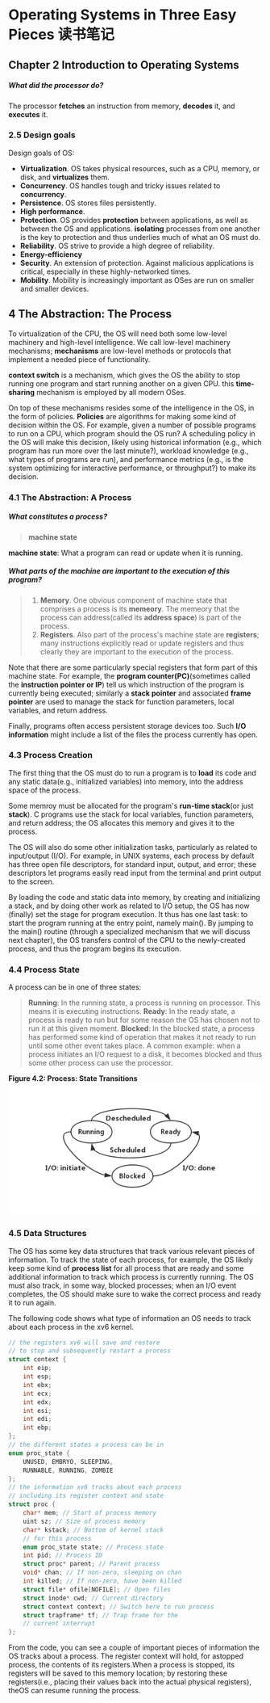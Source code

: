 # Operating Systems in Three Easy Pieces 读书笔记

## Chapter 2 Introduction to Operating Systems
##### What did the processor do?
The processor **fetches** an instruction from memory, **decodes** it, and **executes** it.

### 2.5 Design goals
Design goals of OS:
- **Virtualization**. OS takes physical resources, such as a CPU, memory, or disk, and **virtualizes** them.
- **Concurrency**. OS handles tough and tricky issues related to **concurrency**.
- **Persistence**. OS stores files persistently.
- **High performance**. 
- **Protection**. OS provides **protection** between applications, as well as between the OS and applications. **isolating** processes from one another is the key to protection and thus underlies much of what an OS must do.
- **Reliability**. OS strive to provide a high degree of reliability.
- **Energy-efficiency** 
- **Security**. An extension of protection. Against malicious applications is critical, especially in these highly-networked times.
- **Mobility**. Mobility is increasingly important as OSes are run on smaller and smaller
devices.

## 4 The Abstraction: The Process 
To virtualization of the CPU, the OS will need both some low-level machinery and high-level intelligence. We call low-level machinery mechanisms; **mechanisms** are low-level methods or protocols that implement a needed piece of functionality.

**context switch** is a mechanism, which gives the OS the ability to stop running one program and start running another on a given CPU. this **time-sharing** mechanism is employed by all modern OSes.

On top of these mechanisms resides some of the intelligence in the OS, in the form of policies. **Policies** are algorithms for making some kind of decision within the OS. For example, given a number of possible programs to run on a CPU, which program should the OS run? A scheduling policy in the OS will make this decision, likely using historical information (e.g., which program has run more over the last minute?),
workload knowledge (e.g., what types of programs are run), and performance metrics (e.g., is the system optimizing for interactive performance,
or throughput?) to make its decision.

### 4.1 The Abstraction: A Process
##### What constitutes a process?
>**machine state**

**machine state**: What a program can read or update when it is running.

##### What parts of the machine are important to the execution of this program?
>1. **Memory**. One obvious component of machine state that comprises a process is its **memeory**. The memeory that the process can address(called its **address space**) is part 
of the process.
>2. **Registers**. Also part of the process's machine state are **registers**; many instructions explicitly read or update registers and thus clearly they are important to the execution of the process.

Note that there are some particularly special registers that form part of this machine state. For example, the **program counter(PC)**(sometimes called the **instruction pointer or IP**) tell us which instruction of the program is currently being executed; similarly a **stack pointer** and associated **frame pointer** are used to manage the stack for function parameters, local variables, and return address.

Finally, programs often access persistent storage devices too. Such **I/O information** might include a list of the files the process currently has open.

### 4.3 Process Creation
The first thing that the OS must do to run a program is to **load** its code and any static data(e.g., initialized variables) into memory, into the address space of the process.

Some memroy must be allocated for the program's **run-time stack**(or just **stack**). C programs use the stack for local variables, function parameters, and return address; the OS allocates this memory and gives it to the process.

The OS will also do some other initialization tasks, particularly as related to input/output (I/O). For example, in UNIX systems, each process by default has three open file descriptors, for standard input, output, and error; these descriptors let programs easily read input from the terminal and print output to the screen.

By loading the code and static data into memory, by creating and initializing a stack, and by doing other work as related to I/O setup, the OS has now (finally) set the stage for program execution. It thus has one last task: to start the program running at the entry point, namely main(). By jumping to the main() routine (through a specialized mechanism that we will discuss next chapter), the OS transfers control of the CPU to the newly-created process, and thus the program begins its execution.

### 4.4 Process State
A process can be in one of three states:
>**Running**: In the running state, a process is running on processor. This means it is executing  instructions.
>**Ready**: In the ready state, a process is ready to run but for some reason the OS has chosen not to run it at this given moment.
>**Blocked**: In the blocked state, a process has performed some kind of operation that makes it not ready to run until some other event takes    place. A common example: when a process initiates an I/O request to a disk, it becomes blocked and thus some other process can use the processor.  

**Figure 4.2: Process: State Transitions**
!["Figure 4.2: Process: State Transitions"](./photo/Figure4.2.png)

### 4.5 Data Structures
The OS has some key data structures that track various relevant pieces of information. To track the state of each process, for example, the OS likely keep some kind of **process list** for all process that are ready and some additional information to track which process is currently running. The OS must also track, in some way, blocked processes; when an I/O event completes, the OS should make sure to wake the correct process and ready it to run again.

The following code shows what type of information an OS needs to track about each process in the xv6 kernel.
```c
// the registers xv6 will save and restore
// to stop and subsequently restart a process
struct context {
	int eip;
	int esp;
	int ebx;
	int ecx;
	int edx;
	int esi;
	int edi;
	int ebp;
};
// the different states a process can be in
enum proc_state {
	UNUSED, EMBRYO, SLEEPING,
	RUNNABLE, RUNNING, ZOMBIE
};
// the information xv6 tracks about each process
// including its register context and state
struct proc {
	char* mem; // Start of process memory
	uint sz; // Size of process memory
	char* kstack; // Bottom of kernel stack
	// for this process
	enum proc_state state; // Process state
	int pid; // Process ID
	struct proc* parent; // Parent process
	void* chan; // If non-zero, sleeping on chan
	int killed; // If non-zero, have been killed
	struct file* ofile[NOFILE]; // Open files
	struct inode* cwd; // Current directory
	struct context context; // Switch here to run process
	struct trapframe* tf; // Trap frame for the
	// current interrupt
};
```
From the code, you can see a couple of important pieces of information the OS tracks about a process. The register context will hold, for astopped process, the contents of its registers.When a process is stopped,
its registers will be saved to this memory location; by restoring these registers(i.e., placing their values back into the actual physical registers), theOS can resume running the process. 